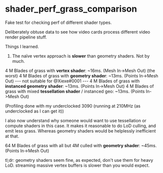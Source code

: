 # shader_perf_grass_comparison
Fake test for checking perf of different shader types.

Deliberately obtuse data to see how video cards process different video render pipeline stuff.

Things I learned.


1) The naïve vertex approach is **slower** than geometry shaders.  Not by much.

4 M Blades of grass with **vertex shader**: ~16ms.  (Mesh In->Mesh Out) (the worst)
4 M Blades of grass with **geometry shader**: ~13ms.  (Points In->Mesh Out)
--- not suitable for @Xiexe#0001 --- 
4 M Blades of grass with **instanced geometry shader**: ~13ms.  (Points In->Mesh Out)
4 M Blades of grass with mixed **tessellation shader** / instanced geo: ~13ms.  (Points In->Mesh Out)

(Profiling done with my underclocked 3090 (running at 210MHz (as underclocked as I can get it)) 

I also now understand why someone would want to use tessellation or compute shaders in this case.  It makes it reasonable to do LoD culling, and emit less grass.  Whereas geometry shaders would be helplessly inefficient at that.

64 M Blades of grass with all but 4M culled with **geometry shader**: ~45ms.  (Points In->Mesh Out)

tl;dr:
geometry shaders seem fine, as expected, don't use them for heavy LoD.
streaming massive vertex buffers is slower than you would expect.


